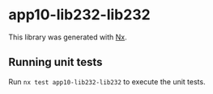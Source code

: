 # app10-lib232-lib232

This library was generated with [Nx](https://nx.dev).

## Running unit tests

Run `nx test app10-lib232-lib232` to execute the unit tests.
